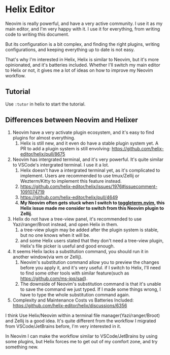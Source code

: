 # Helix Editor

Neovim is really powerful, and have a very active community. I use it as my main editor, and I'm very happy with it. I use it for everything, from writing code to writing this document.

But its configuration is a bit complex, and finding the right plugins, writing configurations, and keeping everything up to date is not easy.

That's why I'm interested in Helix, Helix is similar to Neovim, but it's more opinionated, and it's batteries included.
Whether I'll switch my main editor to Helix or not, it gives me a lot of ideas on how to improve my Neovim workflow.

## Tutorial

Use `:tutor` in helix to start the tutorial.

## Differences between Neovim and Helixer

1. Neovim have a very activate plugin ecosystem, and it's easy to find plugins for almost everything.
    1. Helix is still new, and it even do have a stable plugin system yet. A PR to add a plugin system is still envolving: <https://github.com/helix-editor/helix/pull/8675>
2. Neovim has intergrated terminal, and it's very powerful. It's quite similar to VSCode's intergrated terminal. I use it a lot.
    1. Helix doesn't have a intergrated terminal yet, as it's complicated to implement. Users are recommended to use tmux/Zellij or Wezterm/Kitty to implement this feature instead.
    1. <https://github.com/helix-editor/helix/issues/1976#issuecomment-1091074719>
    1. <https://github.com/helix-editor/helix/pull/4649>
    1. **My Neovim often gets stuck when I switch to [toggleterm.nvim](https://github.com/akinsho/toggleterm.nvim), this Helix issue made me consider to switch from this Neovim plugin to Zellij**.
1. Helix do not have a tree-view panel, it's recommended to use Yazi/ranger/Broot instead, and open Helix in them.
    1. a tree-view plugin may be added after the plugin system is stable, but no one knows when it will be.
    2. and some Helix users stated that they don't need a tree-view plugin, Helix's file picker is useful and good enough.
1. It seems Helix lacks a substitution command, you should run it in another window(via wm or Zellij).
    1. Neovim's substitution command allow you to preview the changes before you apply it, and it's very useful. if I switch to Helix, I'll need to find some other tools with similar feature(such as https://github.com/ms-jpq/sad).
    2. The downside of Neovim's substitution command is that it's unable to save the command we just typed. If I made some things wrong, I have to type the whole substitution command again.
1. Complexity and Maintenance Costs vs Batteries Included: <https://github.com/helix-editor/helix/discussions/6356>


I think Use Helix/Neovim within a terminal file manager(Yazi/ranger/Broot) and Zellij is a good idea. 
It's quite different from the workflow I migrated from VSCode/JetBrains before, I'm very interested in it.

In Neovim I can make the workflow similar to VSCode/JetBrains by using some plugins, but Helix forces me to get out of my comfort zone, and try something new.
